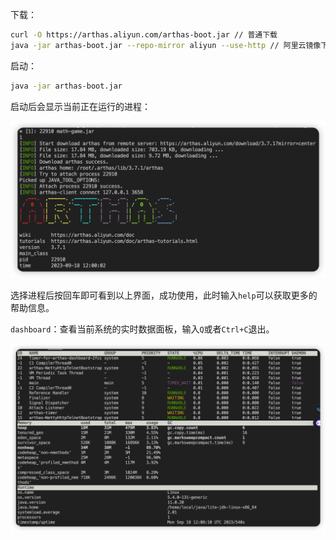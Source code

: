 下载：

```bash
curl -O https://arthas.aliyun.com/arthas-boot.jar // 普通下载
java -jar arthas-boot.jar --repo-mirror aliyun --use-http // 阿里云镜像下载
```

启动：

```bash
java -jar arthas-boot.jar
```

启动后会显示当前正在运行的进程：

![image-20230918200435908](https://raw.githubusercontent.com/Zengwenliang0416/md-pic/main/202309182004978.png)

选择进程后按回车即可看到以上界面，成功使用，此时输入`help`可以获取更多的帮助信息。

`dashboard`：查看当前系统的实时数据面板，输入`Q`或者`Ctrl+C`退出。

![image-20230918200830626](https://raw.githubusercontent.com/Zengwenliang0416/md-pic/main/202309182008652.png)